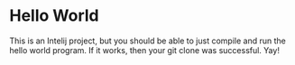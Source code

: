 Hello World
===========

This is an Intelij project, but you should be able to just compile and run the hello world program.
If it works, then your git clone was successful. Yay!